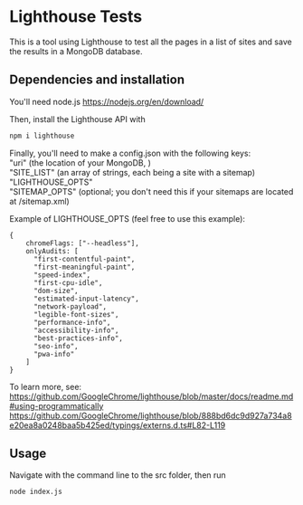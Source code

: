 # Lighthouse Tests

This is a tool using Lighthouse to test all the pages in a list of sites and save the results in a MongoDB database.

## Dependencies and installation

You'll need node.js https://nodejs.org/en/download/

Then, install the Lighthouse API with

```bash
npm i lighthouse
```

Finally, you'll need to make a config.json with the following keys:<br/>
"uri" (the location of your MongoDB, )<br/>
"SITE_LIST" (an array of strings, each being a site with a sitemap)<br/>
"LIGHTHOUSE_OPTS"<br/>
"SITEMAP_OPTS" (optional; you don't need this if your sitemaps are located at /sitemap.xml)

Example of LIGHTHOUSE_OPTS (feel free to use this example):

    {
        chromeFlags: ["--headless"],
        onlyAudits: [
          "first-contentful-paint",
          "first-meaningful-paint",
          "speed-index",
          "first-cpu-idle",
          "dom-size",
          "estimated-input-latency",
          "network-payload",
          "legible-font-sizes",
          "performance-info",
          "accessibility-info",
          "best-practices-info",
          "seo-info",
          "pwa-info"
        ]
    }

To learn more, see:<br/>
https://github.com/GoogleChrome/lighthouse/blob/master/docs/readme.md#using-programmatically <br/>
https://github.com/GoogleChrome/lighthouse/blob/888bd6dc9d927a734a8e20ea8a0248baa5b425ed/typings/externs.d.ts#L82-L119

## Usage
Navigate with the command line to the src folder, then run
```bash
node index.js
```